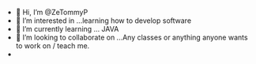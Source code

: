 - 👋 Hi, I’m @ZeTommyP
- 👀 I’m interested in ...learning how to develop software  
- 🌱 I’m currently learning ... JAVA
- 💞️ I’m looking to collaborate on ...Any classes or anything anyone wants to work on / teach me. 
-

<!---
ZeTommyP/ZeTommyP is a ✨ special ✨ repository because its `README.md` (this file) appears on your GitHub profile.
You can click the Preview link to take a look at your changes.
--->
